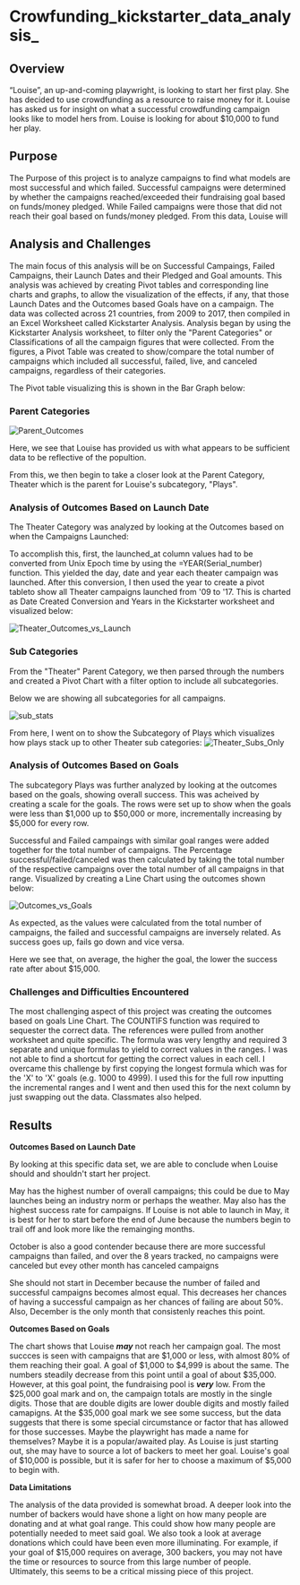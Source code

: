 # **Crowfunding_kickstarter_data_analysis_** #



## **Overview** ## 
“Louise”, an up-and-coming playwright, is looking to start her first play. She has decided to use crowdfunding as a resource to raise money for it. Louise has asked us for insight on what a successful crowdfunding campaign looks like to model hers from. Louise is looking for about $10,000 to fund her play. 



## **Purpose** ## 

The Purpose of this project is to analyze campaigns to find what models are most successful and which failed. Successful campaigns were determined by whether the campaigns reached/exceeded their fundraising goal based on funds/money pledged. While Failed campaigns were those that did not reach their goal based on funds/money pledged. From this data, Louise will 


## **Analysis and Challenges** ##

The main focus of this analysis will be on Successful Campaings, Failed Campaigns, their Launch Dates and their Pledged and Goal amounts. This analysis was achieved by creating Pivot tables and corresponding line charts and graphs, to allow the visualization of the effects, if any, that those Launch Dates and the Outcomes based Goals have on a campaign. The data was collected across 21 countries, from 2009 to 2017, then compiled in an Excel Worksheet called Kickstarter Analysis. Analysis began by using the Kickstarter Analysis worksheet, to filter only the "Parent Categories" or Classifications of all the campaign figures that were collected. From the figures, a Pivot Table was created to show/compare the total number of campaigns which included all successful, failed, live, and canceled campaigns, regardless of their categories.

The Pivot table visualizing this is shown in the Bar Graph below:


### Parent Categories ###

![Parent_Outcomes](https://github.com/NShan9297/kickstarter_analysis/blob/main/Resources/Parent%20Outcomes.png)


Here, we see that Louise has provided us with what appears to be sufficient data to be reflective of the popultion.

From this, we then begin to take a closer look at the Parent Category, Theater which is the parent for Louise's subcategory, "Plays".

### **Analysis of Outcomes Based on Launch Date** ###

The Theater Category was analyzed by looking at the Outcomes based on when the Campaigns Launched:

To accomplish this, first, the launched_at column values had to be converted from Unix Epoch time by using the =YEAR(Serial_number) function. This yielded the day, date and year each theater campaign was launched. After this conversion, I then used the year to create a pivot tableto show all Theater campaigns launched from '09 to '17. This is charted as Date Created Conversion and Years in the Kickstarter worksheet and visualized below:



![Theater_Outcomes_vs_Launch](https://github.com/NShan9297/kickstarter_analysis/blob/main/Resources/Theater_Outcomes_vs_Launch.png)


### **Sub Categories** ###

From the "Theater" Parent Category, we then parsed through the numbers and created a Pivot Chart with a filter option to include all subcategories. 

Below we are showing all subcategories for all campaigns.

![sub_stats](https://github.com/NShan9297/kickstarter_analysis/blob/main/Resources/Sub_stats.png)


From here, I went on to show the Subcategory of Plays which visualizes how plays stack up to other Theater sub categories:
![Theater_Subs_Only](https://github.com/NShan9297/kickstarter_analysis/blob/main/Resources/Theater_Sub_Only.png)

### **Analysis of Outcomes Based on Goals** ###

The subcategory Plays was further analyzed by looking at the outcomes based on the goals, showing overall success. This was acheived by creating a scale for the goals. The rows were set up to show when the goals were less than $1,000  up to $50,000 or more, incrementally increasing by $5,000 for every row.

Successful and Failed campaings with similar goal ranges were added together for the total number of campaigns. The Percentage successful/failed/canceled was then calculated by taking the total number of the respective campaigns over the total number of all campaigns in that range. Visualized by creating a Line Chart using the outcomes shown below:

![Outcomes_vs_Goals](https://github.com/NShan9297/kickstarter_analysis/blob/main/Resources/Outcomes_vs_Goals.png)


As expected, as the values were calculated from the total number of campaigns, the failed and successful campaigns are inversely related. As success goes up, fails go down and vice versa.

Here we see that, on average, the higher the goal, the lower the success rate after about $15,000.


### **Challenges and Difficulties Encountered** ###

The most challenging aspect of this project was creating the outcomes based on goals Line Chart. The COUNTIFS function was required to sequester the correct data. The references were pulled from another worksheet and quite specific. The formula was very lengthy and required 3 separate and unique formulas to yield to correct values in the ranges. I was not able to find a shortcut for getting the correct values in each cell. I overcame this challenge by first copying the longest formula which was for the 'X' to 'X' goals (e.g. 1000 to 4999). I used this for the full row inputting the incremental ranges and I went and then used this for the next column by just swapping out the data. Classmates also helped.



## **Results** ##

**Outcomes Based on Launch Date**

By looking at this specific data set, we are able to conclude when Louise should and shouldn't start her project.

May has the highest number of overall campaigns; this could be due to May launches being an industry norm or perhaps the weather. May also has the highest success rate for campaigns. If Louise is not able to launch in May, it is best for her to start before the end of June because the numbers begin to trail off and look more like the remainging months.

October is also a good contender because there are more successful campaigns than failed, and over the 8 years tracked, no campaigns were canceled but evey other month has canceled campaigns

She should not start in December because the number of failed and successful campaigns becomes almost equal. This decreases her chances of having a successful campaign as her chances of failing are about 50%. Also, December is the only month that consistenly reaches this point. 


**Outcomes Based on Goals**

The chart shows that Louise **_may_** not reach her campaign goal. The most succces is seen with campaigns that are $1,000 or less, with almost 80% of them reaching their goal. A goal of $1,000 to $4,999 is about the same. The numbers steadily decrease from this point until a goal of about $35,000. However, at this goal point, the fundraising pool is **_very_** low. From the $25,000 goal mark and on, the campaign totals are mostly in the single digits. Those that are double digits are lower double digits and mostly failed camapigns. At the $35,000 goal mark we see some success, but the data suggests that there is some special circumstance or factor that has allowed for those successes. Maybe the playwright has made a name for themselves? Maybe it is a popular/awaited play. As Louise is just starting out, she may have to source a lot of backers to meet her goal. Louise's goal of $10,000 is possible, but it is safer for her to choose a maximum of $5,000 to begin with. 


**Data Limitations**

The analysis of the data provided is somewhat broad. A deeper look into the number of backers would have shone a light on how many people are donating and at what goal range. This could show how many people are potentially needed to meet said goal. We also took a look at average donations which could have been even more illuminating. For example, if your goal of $15,000 requires on average, 300 backers, you may not have the time or resources to source from this large number of people. Ultimately, this seems to be a critical missing piece of this project.
